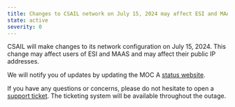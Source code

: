 ```yaml
---
title: Changes to CSAIL network on July 15, 2024 may affect ESI and MAAS users
state: active
severity: 0
---
```


CSAIL will make changes to its network configuration on July 15, 2024.
This change may affect users of ESI and MAAS and may affect
their public IP addresses.

We will notify you of updates by updating the MOC A
[status website][status].

If you have any questions or concerns, please do not hesitate to open
a [support ticket][ticket]. The ticketing system will be available
throughout the outage.

[ticket]: https://support.massopen.cloud
[status]: https://status.massopen.cloud/